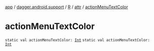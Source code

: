 [app](../../../index.md) / [dagger.android.support](../../index.md) / [R](../index.md) / [attr](index.md) / [actionMenuTextColor](./action-menu-text-color.md)

# actionMenuTextColor

`static val actionMenuTextColor: `[`Int`](https://kotlinlang.org/api/latest/jvm/stdlib/kotlin/-int/index.html)
`static val actionMenuTextColor: `[`Int`](https://kotlinlang.org/api/latest/jvm/stdlib/kotlin/-int/index.html)